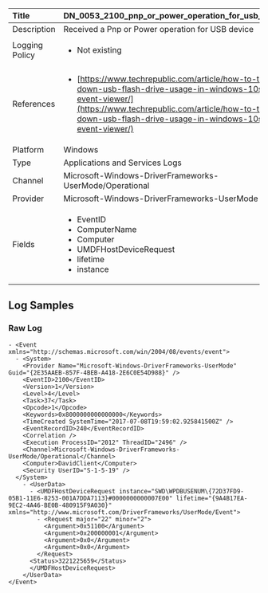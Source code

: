 | Title          | DN_0053_2100_pnp_or_power_operation_for_usb_device                                                                                                      |
|:---------------|:-----------------------------------------------------------------------------------------------------------------|
| Description    | Received a Pnp or Power operation for USB device                                                                                                |
| Logging Policy | <ul><li> Not existing </li></ul> |
| References     | <ul><li>[https://www.techrepublic.com/article/how-to-track-down-usb-flash-drive-usage-in-windows-10s-event-viewer/](https://www.techrepublic.com/article/how-to-track-down-usb-flash-drive-usage-in-windows-10s-event-viewer/)</li></ul>                                  |
| Platform       | Windows   |
| Type           | Applications and Services Logs 		| 
| Channel        | Microsoft-Windows-DriverFrameworks-UserMode/Operational    |
| Provider       | Microsoft-Windows-DriverFrameworks-UserMode   |
| Fields         | <ul><li>EventID</li><li>ComputerName</li><li>Computer</li><li>UMDFHostDeviceRequest</li><li>lifetime</li><li>instance</li></ul>                                               |


## Log Samples

### Raw Log

```
- <Event xmlns="http://schemas.microsoft.com/win/2004/08/events/event">
  - <System>
    <Provider Name="Microsoft-Windows-DriverFrameworks-UserMode" Guid="{2E35AAEB-857F-4BEB-A418-2E6C0E54D988}" />
    <EventID>2100</EventID>
    <Version>1</Version>
    <Level>4</Level>
    <Task>37</Task>
    <Opcode>1</Opcode>
    <Keywords>0x8000000000000000</Keywords>
    <TimeCreated SystemTime="2017-07-08T19:59:02.925841500Z" />
    <EventRecordID>240</EventRecordID>
    <Correlation />
    <Execution ProcessID="2012" ThreadID="2496" />
    <Channel>Microsoft-Windows-DriverFrameworks-UserMode/Operational</Channel>
    <Computer>DavidClient</Computer>
    <Security UserID="S-1-5-19" />
  </System>
    - <UserData>
      - <UMDFHostDeviceRequest instance="SWD\WPDBUSENUM\{72D37FD9-05B1-11E6-8253-001A7DDA7113}#0000000000007E00" lifetime="{9A4B17EA-9EC2-4A46-BE0B-480915F9A030}" xmlns="http://www.microsoft.com/DriverFrameworks/UserMode/Event">
        - <Request major="22" minor="2">
          <Argument>0x51100</Argument>
          <Argument>0x200000001</Argument>
          <Argument>0x0</Argument>
          <Argument>0x0</Argument>
        </Request>
      <Status>3221225659</Status>
      </UMDFHostDeviceRequest>
    </UserData>
</Event>

```




